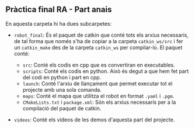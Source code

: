 ## Pràctica final RA - Part anais

En aquesta carpeta hi ha dues subcarpetes:

- `robot_final`: És el paquet de catkin que conté tots els arxius necessaris, de tal forma que només s'ha de copiar a la carpeta `catkin_ws/src` i fer un `catkin_make` des de la carpeta `catkin_ws` per compilar-lo. El paquet conté:
  - `src`: Conté els codis en cpp que es convertiran en executables.
  - `scripts`: Conté els codis en python. Això és degut a que hem fet part del codi en python i part en cpp.
  - `launch`: Conté l'arxiu de llançament que permet executar tot el projecte amb una sola comanda.
  - `maps`: Conté el mapa que utilitza el robot en format `.yaml` i `.pgm`.
  - `CMakeLists.txt` i `package.xml`: Són els arxius necessaris per a la compilació del paquet de catkin.

- `videos`: Conté els vídeos de les demos d'aquesta part del projecte.